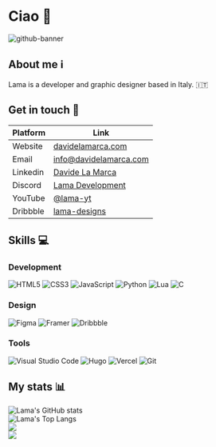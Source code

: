 # Ciao 👋 
![github-banner](https://user-images.githubusercontent.com/79053058/196245716-77c6b27a-1f25-4e52-85a7-6b213c586be6.png)

## About me ℹ️
Lama is a developer and graphic designer based in Italy. 🇮🇹  

## Get in touch 💬
| Platform  | Link |
| ------------- | ------------- |
| Website | [davidelamarca.com](https://davidelamarca.com/) |
| Email | [info@davidelamarca.com](mailto:info@davidelamarca.com) |
| Linkedin | [Davide La Marca](https://www.linkedin.com/in/davide-la-marca-178241254/) 
| Discord | [Lama Development](https://discord.gg/etkAKTw3M7) |
| YouTube | [@lama-yt](https://youtube.com/@lama-yt) |
| Dribbble | [lama-designs](https://dribbble.com/lama-designs)

## Skills 💻
### Development
![HTML5](https://img.shields.io/badge/html5-%23E34F26.svg?style=for-the-badge&logo=html5&logoColor=white)
![CSS3](https://img.shields.io/badge/css3-%231572B6.svg?style=for-the-badge&logo=css3&logoColor=white)
![JavaScript](https://img.shields.io/badge/javascript-%23323330.svg?style=for-the-badge&logo=javascript&logoColor=%23F7DF1E)
![Python](https://img.shields.io/badge/python-3670A0?style=for-the-badge&logo=python&logoColor=ffdd54)
![Lua](https://img.shields.io/badge/lua-%232C2D72.svg?style=for-the-badge&logo=lua&logoColor=white)
![C](https://img.shields.io/badge/c-%2300599C.svg?style=for-the-badge&logo=c&logoColor=white)

### Design
![Figma](https://img.shields.io/badge/Figma-F24E1E?style=for-the-badge&logo=figma&logoColor=white)
![Framer](https://img.shields.io/badge/Framer-black?style=for-the-badge&logo=framer&logoColor=blue)
![Dribbble](https://img.shields.io/badge/Dribbble-EA4C89?style=for-the-badge&logo=dribbble&logoColor=white)

### Tools
![Visual Studio Code](https://img.shields.io/badge/Visual%20Studio%20Code-0078d7.svg?style=for-the-badge&logo=visual-studio-code&logoColor=white)
![Hugo](https://img.shields.io/badge/Hugo-black.svg?style=for-the-badge&logo=Hugo)
![Vercel](https://img.shields.io/badge/vercel-%23000000.svg?style=for-the-badge&logo=vercel&logoColor=white)
![Git](https://img.shields.io/badge/git-%23F05033.svg?style=for-the-badge&logo=git&logoColor=white)

## My stats 📊
![Lama's GitHub stats](https://github-readme-stats.vercel.app/api?username=lama-development&show_icons=true&theme=transparent)  
![Lama's Top Langs](https://github-readme-stats.vercel.app/api/top-langs/?username=lama-development&show_icons=true&theme=transparent)  
![](https://komarev.com/ghpvc/?username=lama-development&color=1e90ff)  
![](https://hit.yhype.me/github/profile?user_id=79053058)
